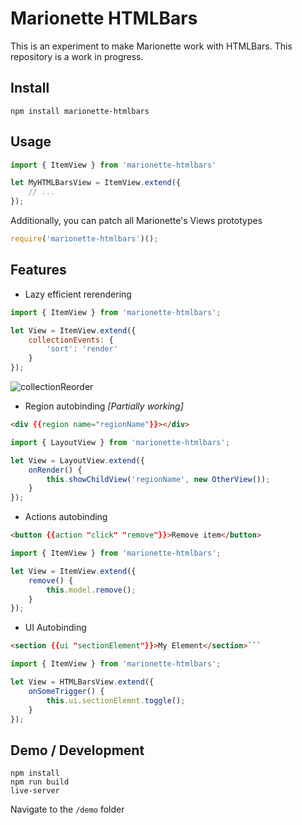 # Marionette HTMLBars

This is an experiment to make Marionette work with HTMLBars. This repository is a work in progress. 

## Install
    npm install marionette-htmlbars

## Usage
```js
import { ItemView } from 'marionette-htmlbars'

let MyHTMLBarsView = ItemView.extend({
    // ...
});
```

Additionally, you can patch all Marionette's Views prototypes 
```js
require('marionette-htmlbars')();
```

## Features

- Lazy efficient rerendering 

```js
import { ItemView } from 'marionette-htmlbars';

let View = ItemView.extend({
    collectionEvents: {
        'sort': 'render'
    } 
});
```

![collectionReorder](http://gfycat.com/ShabbySomeFeline)

- Region autobinding *[Partially working]*

```html
<div {{region name="regionName"}}></div>
``` 
```js
import { LayoutView } from 'marionette-htmlbars';

let View = LayoutView.extend({
    onRender() {
        this.showChildView('regionName', new OtherView());
    }
});
```

- Actions autobinding 

```html
<button {{action "click" "remove"}}>Remove item</button>
``` 

```js
import { ItemView } from 'marionette-htmlbars';

let View = ItemView.extend({
    remove() {
        this.model.remove();
    } 
});
```


- UI Autobinding 

```html
<section {{ui "sectionElement"}}>My Element</section>```
```
```js
import { ItemView } from 'marionette-htmlbars';

let View = HTMLBarsView.extend({
    onSomeTrigger() {
        this.ui.sectionElemnt.toggle();
    }
});
```

## Demo / Development
    npm install
    npm run build
    live-server

Navigate to the `/demo` folder

